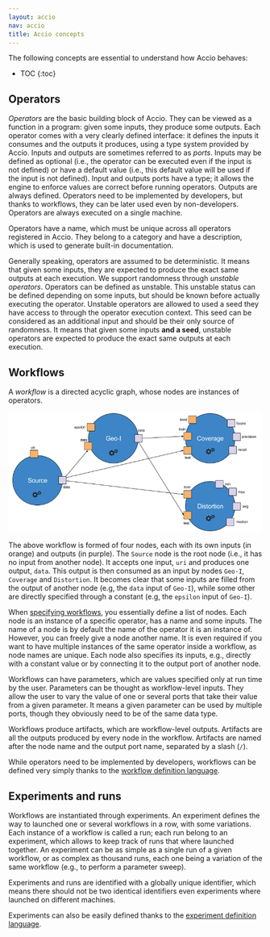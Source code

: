 ```yaml
---
layout: accio
nav: accio
title: Accio concepts
---
```


The following concepts are essential to understand how Accio behaves:

* TOC
{:toc}

## Operators

*Operators* are the basic building block of Accio.
They can be viewed as a function in a program: given some inputs, they produce some outputs.
Each operator comes with a very clearly defined interface: it defines the inputs it consumes and the outputs it produces, using a type system provided by Accio.
Inputs and outputs are sometimes referred to as *ports*.
Inputs may be defined as optional (i.e., the operator can be executed even if the input is not defined) or have a default value (i.e., this default value will be used if the input is not defined).
Input and outputs ports have a type; it allows the engine to enforce values are correct before running operators.
Outputs are always defined.
Operators need to be implemented by developers, but thanks to workflows, they can be later used even by non-developers.
Operators are always executed on a single machine.

Operators have a name, which must be unique across all operators registered in Accio.
They belong to a category and have a description, which is used to generate built-in documentation.

Generally speaking, operators are assumed to be deterministic.
It means that given some inputs, they are expected to produce the exact same outputs at each execution.
We support randomness through *unstable operators*.
Operators can be defined as unstable.
This unstable status can be defined depending on some inputs, but should be known before actually executing the operator.
Unstable operators are allowed to used a seed they have access to through the operator execution context.
This seed can be considered as an additional input and should be their only source of randomness.
It means that given some inputs **and a seed**, unstable operators are expected to produce the exact same outputs at each execution. 

## Workflows

A *workflow* is a directed acyclic graph, whose nodes are instances of operators. 

![Example workflow](../../images/workflow.png)

The above workflow is formed of four nodes, each with its own inputs (in orange) and outputs (in purple).
The `Source` node is the root node (i.e., it has no input from another node).
It accepts one input, `uri` and produces one output, `data`.
This output is then consumed as an input by nodes `Geo-I`, `Coverage` and `Distortion`.
It becomes clear that some inputs are filled from the output of another node (e.g, the `data` input of `Geo-I`), while some other are directly specified through a constant (e.g, the `epsilon` input of `Geo-I`).

When [specifying workflows](../usage/workflows.html), you essentially define a list of nodes.
Each node is an instance of a specific operator, has a name and some inputs.
The name of a node is by default the name of the operator it is an instance of.
However, you can freely give a node another name.
It is even required if you want to have multiple instances of the same operator inside a workflow, as node names are unique.
Each node also specifies its inputs, e.g., directly with a constant value or by connecting it to the output port of another node. 

Workflows can have parameters, which are values specified only at run time by the user.
Parameters can be thought as workflow-level inputs.
They allow the user to vary the value of one or several ports that take their value from a given parameter.
It means a given parameter can be used by multiple ports, though they obviously need to be of the same data type.

Workflows produce artifacts, which are workflow-level outputs.
Artifacts are all the outputs produced by every node in the workflow.
Artifacts are named after the node name and the output port name, separated by a slash (`/`).

While operators need to be implemented by developers, workflows can be defined very simply thanks to the [workflow definition language](../usage/workflows.html).

## Experiments and runs

Workflows are instantiated through experiments.
An experiment defines the way to launched one or several workflows in a row, with some variations.
Each instance of a workflow is called a run; each run belong to an experiment, which allows to keep track of runs that where launched together.
An experiment can be as simple as a single run of a given workflow, or as complex as thousand runs, each one being a variation of the same workflow (e.g., to perform a parameter sweep).

Experiments and runs are identified with a globally unique identifier, which means there should not be two identical identifiers even experiments where launched on different machines.

Experiments can also be easily defined thanks to the [experiment definition language](../usage/experiments.html).